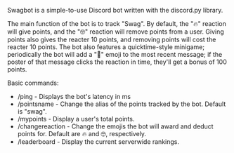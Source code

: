Swagbot is a simple-to-use Discord bot written with the discord.py library. 

The main function of the bot is to track "Swag". By default, the "🔥" reaction will give points, and the "🤓" reaction will remove points from a user. Giving points also gives the reacter 10 points, and removing points will cost the reacter 10 points.
The bot also features a quicktime-style minigame; periodically the bot will add a "🔮" emoji to the most recent message; if the poster of that message clicks the reaction in time, they'll get a bonus of 100 points.

Basic commands:
- /ping - Displays the bot's latency in ms
- /pointsname - Change the alias of the points tracked by the bot. Default is "swag".
- /mypoints - Display a user's total points.
- /changereaction - Change the emojis the bot will award and deduct points for. Default are 🔥 and 🤓, respectively.
- /leaderboard - Display the current serverwide rankings.
